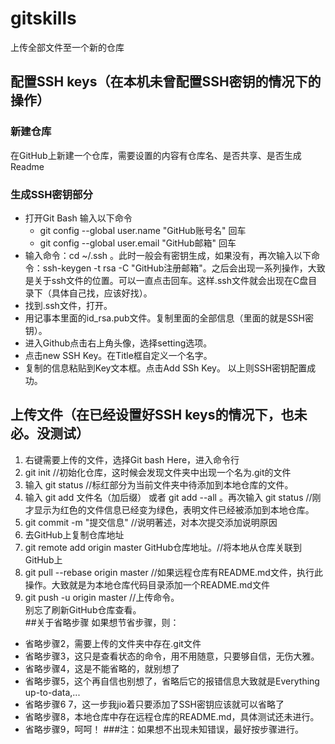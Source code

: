 # gitskills
上传全部文件至一个新的仓库
## 配置SSH keys（在本机未曾配置SSH密钥的情况下的操作）
### 新建仓库
在GitHub上新建一个仓库，需要设置的内容有仓库名、是否共享、是否生成Readme
### 生成SSH密钥部分
+ 打开Git Bash 输入以下命令
  - git config --global user.name "GitHub账号名" 回车
  - git config --global user.email "GitHub邮箱"  回车
+ 输入命令：cd ~/.ssh 。此时一般会有密钥生成，如果没有，再次输入以下命令：ssh-keygen -t rsa -C "GitHub注册邮箱"。之后会出现一系列操作，大致是关于ssh文件的位置。可以一直点击回车。这样.ssh文件就会出现在C盘目录下（具体自己找，应该好找）。
+ 找到.ssh文件，打开。
+ 用记事本里面的id_rsa.pub文件。复制里面的全部信息（里面的就是SSH密钥）。
+ 进入Github点击右上角头像，选择setting选项。
+ 点击new SSH Key。在Title框自定义一个名字。
+ 复制的信息粘贴到Key文本框。点击Add SSh Key。
以上则SSH密钥配置成功。
## 上传文件（在已经设置好SSH keys的情况下，也未必。没测试）
1. 右键需要上传的文件，选择Git bash Here，进入命令行
2. git init //初始化仓库，这时候会发现文件夹中出现一个名为.git的文件
3. 输入 git status //标红部分为当前文件夹中待添加到本地仓库的文件。
4. 输入 git add 文件名（加后缀）  或者  git add --all  。再次输入 git status //刚才显示为红色的文件信息已经变为绿色，表明文件已经被添加到本地仓库。
5. git commit -m "提交信息"  //说明著述，对本次提交添加说明原因
6. 去GitHub上复制仓库地址
7. git remote add origin master GitHub仓库地址。//将本地从仓库关联到GitHub上
8. git pull --rebase origin master //如果远程仓库有README.md文件，执行此操作。大致就是为本地仓库代码目录添加一个README.md文件
9. git push -u origin master //上传命令。  
别忘了刷新GitHub仓库查看。  
##关于省略步骤
如果想节省步骤，则：  
+ 省略步骤2，需要上传的文件夹中存在.git文件
+ 省略步骤3，这只是查看状态的命令，用不用随意，只要够自信，无伤大雅。
+ 省略步骤4，这是不能省略的，就别想了
+ 省略步骤5，这个再自信也别想了，省略后它的报错信息大致就是Everything up-to-data,...
+ 省略步骤6 7，这一步我jio着只要添加了SSH密钥应该就可以省略了
+ 省略步骤8，本地仓库中存在远程仓库的README.md，具体测试还未进行。
+ 省略步骤9，呵呵！
###注：如果想不出现未知错误，最好按步骤进行。
